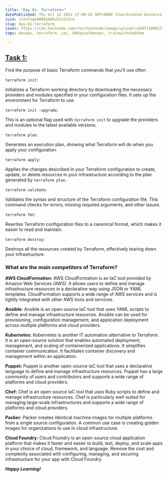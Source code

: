 ```yaml
---
title: "Day 61- Terraform🔥"
datePublished: Thu Oct 12 2023 17:00:43 GMT+0000 (Coordinated Universal Time)
cuid: clnnfeqe4000108kvb1s523rm
slug: day-61-terraform
cover: https://cdn.hashnode.com/res/hashnode/image/upload/v1697130001271/04a17287-df86-47aa-9273-83fd24e7c2f5.png
tags: devops, terraform, iac, 90daysofdevops, trainwithshubham

---
```


## [Task 1:](https://github.com/LondheShubham153/90DaysOfDevOps/tree/master/2023/day61#task-1)

Find the purpose of basic Terraform commands that you'll use often

`terraform init`:

Initializes a Terraform working directory by downloading the necessary providers and modules specified in your configuration files. It sets up the environment for Terraform to use.

`terraform init -upgrade`:

This is an optional flag used with `terraform init` to upgrade the providers and modules to the latest available versions.

`terraform plan`:

Generates an execution plan, showing what Terraform will do when you apply your configuration.

`terraform apply`:

Applies the changes described in your Terraform configuration to create, update, or delete resources in your infrastructure according to the plan generated by `terraform plan`.

`terraform validate`:

Validates the syntax and structure of the Terraform configuration file. This command checks for errors, missing required arguments, and other issues.

`terraform fmt`:

Rewrites Terraform configuration files to a canonical format, which makes it easier to read and maintain.

`terraform destroy`:

Destroys all the resources created by Terraform, effectively tearing down your infrastructure.

### **What are the main competitors of Terraform?**

**AWS CloudFormation:** AWS CloudFormation is an IaC tool provided by Amazon Web Services (AWS). It allows users to define and manage infrastructure resources in a declarative way using JSON or YAML templates. CloudFormation supports a wide range of AWS services and is tightly integrated with other AWS tools and services.

**Ansible:** Ansible is an open-source IaC tool that uses YAML scripts to define and manage infrastructure resources. Ansible can be used for provisioning, configuration management, and application deployment across multiple platforms and cloud providers.

**Kubernetes:** Kubernetes is another IT automation alternative to Terraform. It is an open-source solution that enables automated deployment, management, and scaling of containerized applications. It simplifies container communication. It facilitates container discovery and management within an application.

**Puppet:** Puppet is another open-source IaC tool that uses a declarative language to define and manage infrastructure resources. Puppet has a large community of users and contributors and supports a wide range of platforms and cloud providers.

**Chef:** Chef is an open-source IaC tool that uses Ruby scripts to define and manage infrastructure resources. Chef is particularly well-suited for managing large-scale infrastructures and supports a wide range of platforms and cloud providers.

**Packer:** Packer creates identical machine images for multiple platforms from a single source configuration. A common use case is creating golden images for organizations to use in cloud infrastructure.

**Cloud Foundry:** Cloud Foundry is an open-source cloud application platform that makes it faster and easier to build, test, deploy, and scale apps in your choice of cloud, framework, and language. Remove the cost and complexity associated with configuring, managing, and securing infrastructure for your app with Cloud Foundry.

***Happy Learning!***